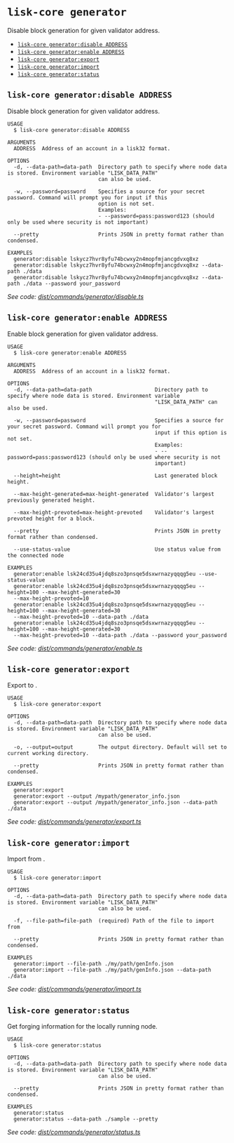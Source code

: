 `lisk-core generator`
=====================

Disable block generation for given validator address.

* [`lisk-core generator:disable ADDRESS`](#lisk-core-generatordisable-address)
* [`lisk-core generator:enable ADDRESS`](#lisk-core-generatorenable-address)
* [`lisk-core generator:export`](#lisk-core-generatorexport)
* [`lisk-core generator:import`](#lisk-core-generatorimport)
* [`lisk-core generator:status`](#lisk-core-generatorstatus)

## `lisk-core generator:disable ADDRESS`

Disable block generation for given validator address.

```
USAGE
  $ lisk-core generator:disable ADDRESS

ARGUMENTS
  ADDRESS  Address of an account in a lisk32 format.

OPTIONS
  -d, --data-path=data-path  Directory path to specify where node data is stored. Environment variable "LISK_DATA_PATH"
                             can also be used.

  -w, --password=password    Specifies a source for your secret password. Command will prompt you for input if this
                             option is not set.
                             Examples:
                             - --password=pass:password123 (should only be used where security is not important)

  --pretty                   Prints JSON in pretty format rather than condensed.

EXAMPLES
  generator:disable lskycz7hvr8yfu74bcwxy2n4mopfmjancgdvxq8xz
  generator:disable lskycz7hvr8yfu74bcwxy2n4mopfmjancgdvxq8xz --data-path ./data
  generator:disable lskycz7hvr8yfu74bcwxy2n4mopfmjancgdvxq8xz --data-path ./data --password your_password
```

_See code: [dist/commands/generator/disable.ts](https://github.com/LiskHQ/lisk-core/blob/v4.0.1/dist/commands/generator/disable.ts)_

## `lisk-core generator:enable ADDRESS`

Enable block generation for given validator address.

```
USAGE
  $ lisk-core generator:enable ADDRESS

ARGUMENTS
  ADDRESS  Address of an account in a lisk32 format.

OPTIONS
  -d, --data-path=data-path                    Directory path to specify where node data is stored. Environment variable
                                               "LISK_DATA_PATH" can also be used.

  -w, --password=password                      Specifies a source for your secret password. Command will prompt you for
                                               input if this option is not set.
                                               Examples:
                                               - --password=pass:password123 (should only be used where security is not
                                               important)

  --height=height                              Last generated block height.

  --max-height-generated=max-height-generated  Validator's largest previously generated height.

  --max-height-prevoted=max-height-prevoted    Validator's largest prevoted height for a block.

  --pretty                                     Prints JSON in pretty format rather than condensed.

  --use-status-value                           Use status value from the connected node

EXAMPLES
  generator:enable lsk24cd35u4jdq8szo3pnsqe5dsxwrnazyqqqg5eu --use-status-value
  generator:enable lsk24cd35u4jdq8szo3pnsqe5dsxwrnazyqqqg5eu --height=100 --max-height-generated=30 
  --max-height-prevoted=10
  generator:enable lsk24cd35u4jdq8szo3pnsqe5dsxwrnazyqqqg5eu --height=100 --max-height-generated=30 
  --max-height-prevoted=10 --data-path ./data
  generator:enable lsk24cd35u4jdq8szo3pnsqe5dsxwrnazyqqqg5eu --height=100 --max-height-generated=30 
  --max-height-prevoted=10 --data-path ./data --password your_password
```

_See code: [dist/commands/generator/enable.ts](https://github.com/LiskHQ/lisk-core/blob/v4.0.1/dist/commands/generator/enable.ts)_

## `lisk-core generator:export`

Export to <FILE>.

```
USAGE
  $ lisk-core generator:export

OPTIONS
  -d, --data-path=data-path  Directory path to specify where node data is stored. Environment variable "LISK_DATA_PATH"
                             can also be used.

  -o, --output=output        The output directory. Default will set to current working directory.

  --pretty                   Prints JSON in pretty format rather than condensed.

EXAMPLES
  generator:export
  generator:export --output /mypath/generator_info.json
  generator:export --output /mypath/generator_info.json --data-path ./data
```

_See code: [dist/commands/generator/export.ts](https://github.com/LiskHQ/lisk-core/blob/v4.0.1/dist/commands/generator/export.ts)_

## `lisk-core generator:import`

Import from <FILE>.

```
USAGE
  $ lisk-core generator:import

OPTIONS
  -d, --data-path=data-path  Directory path to specify where node data is stored. Environment variable "LISK_DATA_PATH"
                             can also be used.

  -f, --file-path=file-path  (required) Path of the file to import from

  --pretty                   Prints JSON in pretty format rather than condensed.

EXAMPLES
  generator:import --file-path ./my/path/genInfo.json
  generator:import --file-path ./my/path/genInfo.json --data-path ./data
```

_See code: [dist/commands/generator/import.ts](https://github.com/LiskHQ/lisk-core/blob/v4.0.1/dist/commands/generator/import.ts)_

## `lisk-core generator:status`

Get forging information for the locally running node.

```
USAGE
  $ lisk-core generator:status

OPTIONS
  -d, --data-path=data-path  Directory path to specify where node data is stored. Environment variable "LISK_DATA_PATH"
                             can also be used.

  --pretty                   Prints JSON in pretty format rather than condensed.

EXAMPLES
  generator:status
  generator:status --data-path ./sample --pretty
```

_See code: [dist/commands/generator/status.ts](https://github.com/LiskHQ/lisk-core/blob/v4.0.1/dist/commands/generator/status.ts)_
